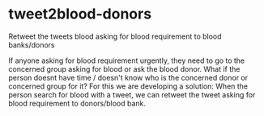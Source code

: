 # tweet2blood-donors
Retweet the tweets blood asking for blood requirement to blood banks/donors

If anyone asking for blood requirement urgently, they need to go to the concerned group asking for blood or ask the blood donor. 
What if the person doesnt have time / doesn't know who is the concerned donor or concerned group for it? 
For this we are developing a solution: 
When the person search for blood with a tweet, we can retweet the tweet asking for blood requirement to donors/blood bank. 

